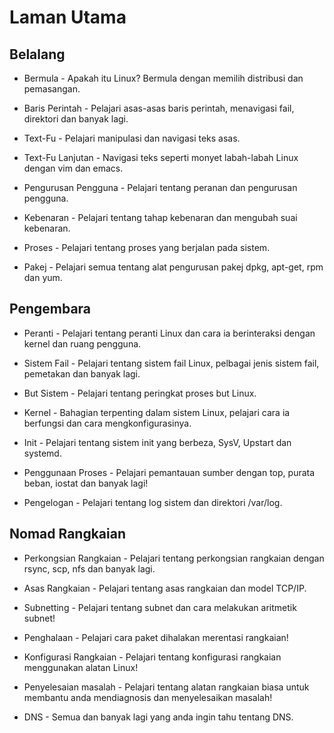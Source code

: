 # Laman Utama

## Belalang

* Bermula - Apakah itu Linux? Bermula dengan memilih distribusi dan pemasangan.

* Baris Perintah - Pelajari asas-asas baris perintah, menavigasi fail, direktori dan banyak lagi.

* Text-Fu - Pelajari manipulasi dan navigasi teks asas.

* Text-Fu Lanjutan - Navigasi teks seperti monyet labah-labah Linux dengan vim dan emacs.

* Pengurusan Pengguna - Pelajari tentang peranan dan pengurusan pengguna.

* Kebenaran - Pelajari tentang tahap kebenaran dan mengubah suai kebenaran.

* Proses - Pelajari tentang proses yang berjalan pada sistem.

* Pakej - Pelajari semua tentang alat pengurusan pakej dpkg, apt-get, rpm dan yum.

## Pengembara

* Peranti - Pelajari tentang peranti Linux dan cara ia berinteraksi dengan kernel dan ruang pengguna.

* Sistem Fail - Pelajari tentang sistem fail Linux, pelbagai jenis sistem fail, pemetakan dan banyak lagi.

* But Sistem - Pelajari tentang peringkat proses but Linux.

* Kernel - Bahagian terpenting dalam sistem Linux, pelajari cara ia berfungsi dan cara mengkonfigurasinya.

* Init - Pelajari tentang sistem init yang berbeza, SysV, Upstart dan systemd.

* Penggunaan Proses - Pelajari pemantauan sumber dengan top, purata beban, iostat dan banyak lagi!

* Pengelogan - Pelajari tentang log sistem dan direktori /var/log.

## Nomad Rangkaian

* Perkongsian Rangkaian - Pelajari tentang perkongsian rangkaian dengan rsync, scp, nfs dan banyak lagi.

* Asas Rangkaian - Pelajari tentang asas rangkaian dan model TCP/IP.

* Subnetting - Pelajari tentang subnet dan cara melakukan aritmetik subnet!

* Penghalaan - Pelajari cara paket dihalakan merentasi rangkaian!

* Konfigurasi Rangkaian - Pelajari tentang konfigurasi rangkaian menggunakan alatan Linux!

* Penyelesaian masalah - Pelajari tentang alatan rangkaian biasa untuk membantu anda mendiagnosis dan menyelesaikan masalah!

* DNS - Semua dan banyak lagi yang anda ingin tahu tentang DNS.
